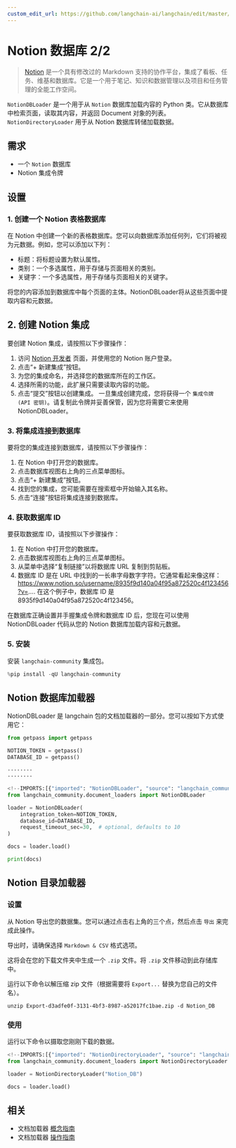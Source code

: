 ```yaml
---
custom_edit_url: https://github.com/langchain-ai/langchain/edit/master/docs/docs/integrations/document_loaders/notion.ipynb
---
```

# Notion 数据库 2/2

>[Notion](https://www.notion.so/) 是一个具有修改过的 Markdown 支持的协作平台，集成了看板、任务、维基和数据库。它是一个用于笔记、知识和数据管理以及项目和任务管理的全能工作空间。

`NotionDBLoader` 是一个用于从 `Notion` 数据库加载内容的 Python 类。它从数据库中检索页面，读取其内容，并返回 Document 对象的列表。`NotionDirectoryLoader` 用于从 Notion 数据库转储加载数据。

## 需求

- 一个 `Notion` 数据库
- Notion 集成令牌

## 设置

### 1. 创建一个 Notion 表格数据库
在 Notion 中创建一个新的表格数据库。您可以向数据库添加任何列，它们将被视为元数据。例如，您可以添加以下列：

- 标题：将标题设置为默认属性。
- 类别：一个多选属性，用于存储与页面相关的类别。
- 关键字：一个多选属性，用于存储与页面相关的关键字。

将您的内容添加到数据库中每个页面的主体。NotionDBLoader将从这些页面中提取内容和元数据。

## 2. 创建 Notion 集成
要创建 Notion 集成，请按照以下步骤操作：

1. 访问 [Notion 开发者](https://www.notion.com/my-integrations) 页面，并使用您的 Notion 账户登录。
2. 点击“+ 新建集成”按钮。
3. 为您的集成命名，并选择您的数据库所在的工作区。
4. 选择所需的功能，此扩展只需要读取内容的功能。
5. 点击“提交”按钮以创建集成。
一旦集成创建完成，您将获得一个 `集成令牌 (API 密钥)`。请复制此令牌并妥善保管，因为您将需要它来使用 NotionDBLoader。

### 3. 将集成连接到数据库
要将您的集成连接到数据库，请按照以下步骤操作：

1. 在 Notion 中打开您的数据库。
2. 点击数据库视图右上角的三点菜单图标。
3. 点击“+ 新建集成”按钮。
4. 找到您的集成，您可能需要在搜索框中开始输入其名称。
5. 点击“连接”按钮将集成连接到数据库。


### 4. 获取数据库 ID
要获取数据库 ID，请按照以下步骤操作：

1. 在 Notion 中打开您的数据库。
2. 点击数据库视图右上角的三点菜单图标。
3. 从菜单中选择“复制链接”以将数据库 URL 复制到剪贴板。
4. 数据库 ID 是在 URL 中找到的一长串字母数字字符。它通常看起来像这样：https://www.notion.so/username/8935f9d140a04f95a872520c4f123456?v=.... 在这个例子中，数据库 ID 是 8935f9d140a04f95a872520c4f123456。

在数据库正确设置并手握集成令牌和数据库 ID 后，您现在可以使用 NotionDBLoader 代码从您的 Notion 数据库加载内容和元数据。

### 5. 安装

安装 `langchain-community` 集成包。



```python
%pip install -qU langchain-community
```


## Notion 数据库加载器
NotionDBLoader 是 langchain 包的文档加载器的一部分。您可以按如下方式使用它：


```python
from getpass import getpass

NOTION_TOKEN = getpass()
DATABASE_ID = getpass()
```
```output
········
········
```

```python
<!--IMPORTS:[{"imported": "NotionDBLoader", "source": "langchain_community.document_loaders", "docs": "https://python.langchain.com/api_reference/community/document_loaders/langchain_community.document_loaders.notiondb.NotionDBLoader.html", "title": "Notion DB 2/2"}]-->
from langchain_community.document_loaders import NotionDBLoader
```


```python
loader = NotionDBLoader(
    integration_token=NOTION_TOKEN,
    database_id=DATABASE_ID,
    request_timeout_sec=30,  # optional, defaults to 10
)
```


```python
docs = loader.load()
```


```python
print(docs)
```

## Notion 目录加载器

### 设置

从 Notion 导出您的数据集。您可以通过点击右上角的三个点，然后点击 `导出` 来完成此操作。

导出时，请确保选择 `Markdown & CSV` 格式选项。

这将会在您的下载文件夹中生成一个 `.zip` 文件。将 `.zip` 文件移动到此存储库中。

运行以下命令以解压缩 zip 文件（根据需要将 `Export...` 替换为您自己的文件名）。

```shell
unzip Export-d3adfe0f-3131-4bf3-8987-a52017fc1bae.zip -d Notion_DB
```

### 使用

运行以下命令以摄取您刚刚下载的数据。


```python
<!--IMPORTS:[{"imported": "NotionDirectoryLoader", "source": "langchain_community.document_loaders", "docs": "https://python.langchain.com/api_reference/community/document_loaders/langchain_community.document_loaders.notion.NotionDirectoryLoader.html", "title": "Notion DB 2/2"}]-->
from langchain_community.document_loaders import NotionDirectoryLoader

loader = NotionDirectoryLoader("Notion_DB")
```


```python
docs = loader.load()
```


## 相关

- 文档加载器 [概念指南](/docs/concepts/#document-loaders)
- 文档加载器 [操作指南](/docs/how_to/#document-loaders)
